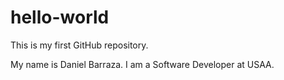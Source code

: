 # hello-world
This is my first GitHub repository.

My name is Daniel Barraza. I am a Software Developer at USAA.
